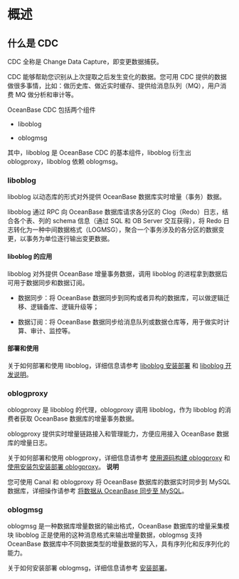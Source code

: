 概述 
=======================



什么是 CDC 
----------------------------

CDC 全称是 Change Data Capture，即变更数据捕获。

CDC 能够帮助您识别从上次提取之后发生变化的数据。您可用 CDC 提供的数据做很多事情，比如：做历史库、做近实时缓存、提供给消息队列（MQ），用户消费 MQ 做分析和审计等。

OceanBase CDC 包括两个组件

* liboblog

  

* oblogmsg

  




其中，liboblog 是 OceanBase CDC 的基本组件，liboblog 衍生出 oblogproxy，liboblog 依赖 oblogmsg。

### liboblog 

liboblog 以动态库的形式对外提供 OceanBase 数据库实时增量（事务）数据。

liboblog 通过 RPC 向 OceanBase 数据库请求各分区的 Clog（Redo）日志，结合各个表、列的 schema 信息（通过 SQL 和 OB Server 交互获得），将 Redo 日志转化为一种中间数据格式（LOGMSG），聚合一个事务涉及的各分区的数据变更，以事务为单位逐行输出变更数据。

#### liboblog 的应用 

liboblog 对外提供 OceanBase 增量事务数据，调用 liboblog 的进程拿到数据后可用于数据同步和数据订阅。

* 数据同步：将 OceanBase 数据同步到同构或者异构的数据库，可以做逻辑迁移、逻辑备库、逻辑升级等；

  

* 数据订阅：将 OceanBase 数据同步给消息队列或数据仓库等，用于做实时计算、审计、监控等。

  




#### 部署和使用 

关于如何部署和使用 liboblog，详细信息请参考 [liboblog 安装部署](/zh-CN/9.supporting-tools/4.cdc/2.liboblog/1.deploy-and-use-liboblog/2.install-and-deploy-liboblog.md) 和 [liboblog 开发说明](/zh-CN/9.supporting-tools/4.cdc/2.liboblog/1.deploy-and-use-liboblog/3.liboblog-development-instructions.md)。

### oblogproxy 

oblogproxy 是 liboblog 的代理，oblogproxy 调用 liboblog，作为 liboblog 的消费者获取 OceanBase 数据库的增量事务数据。

oblogproxy 提供实时增量链路接入和管理能力，方便应用接入 OceanBase 数据库的增量日志。

关于如何部署和使用 oblogproxy，详细信息请参考 [使用源码构建 oblogproxy](/zh-CN/9.supporting-tools/4.cdc/3.oblogproxy/1.install-and-deploy-oblogproxy/1.use-source-code-to-build-an-oblogproxy.md) 和 [使用安装包安装部署 oblogproxy](/zh-CN/9.supporting-tools/4.cdc/3.oblogproxy/1.install-and-deploy-oblogproxy/2.install-and-deploy-oblogproxy-by-using-the-installation-package.md)。
**说明**



您可使用 Canal 和 oblogproxy 将 OceanBase 数据库的数据实时同步到 MySQL 数据库，详细操作请参考 [将数据从 OceanBase 同步至 MySQL](/zh-CN/7.developer-guide/5.migrate-data-to-oceanbase-database/4.synchronize-data-from-oceanbase-database-to-mysql.md)。

### oblogmsg 

oblogmsg 是一种数据库增量数据的输出格式，OceanBase 数据库的增量采集模块 liboblog 正是使用的这种消息格式来输出增量数据，oblogmsg 支持 OceanBase 数据库中不同数据类型的增量数据的写入，具有序列化和反序列化的能力。

关于如何安装部署 oblogmsg，详细信息请参考 [安装部署](/zh-CN/9.supporting-tools/4.cdc/4.oblogmsg/1.install-and-deploy-oblogmsg.md)。









